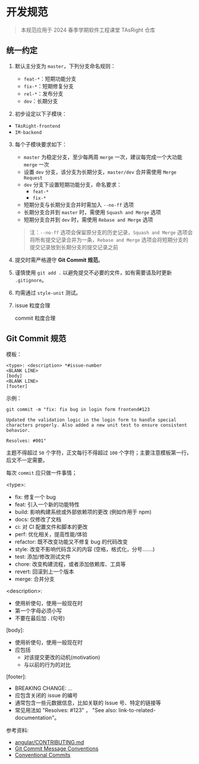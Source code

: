 # 开发规范

> 本规范应用于 2024 春季学期软件工程课堂 TAsRight 仓库

## 统一约定

1. 默认主分支为 `master`，下列分支命名规则：
   
   - `feat-*`：短期功能分支
   - `fix-*`：短期修复分支
   - `rel-*`：发布分支
   - `dev`：长期分支
  
2. 初步设定以下子模块：
  
  - `TAsRight-frontend`
  - `IM-backend`

3. 每个子模块要求如下：
   
   - `master` 为稳定分支，至少每两周 `merge` 一次，建议每完成一个大功能 `merge` 一次
   - 设置 `dev` 分支，该分支为长期分支，`master/dev` 合并需使用 `Merge Request`
   - `dev` 分支下设置短期功能分支，命名要求：
     - `feat-*`
     - `fix-*`
   - 短期分支与长期分支合并时需加入 `--no-ff` 选项
   - 长期分支合并到 `master` 时，需使用 `Squash and Merge` 选项
   - 短期分支合并到 `dev` 时，需使用 `Rebase and Merge` 选项
   > 注：`--no-ff` 选项会保留原分支的历史记录，`Squash and Merge` 选项会将所有提交记录合并为一条，`Rebase and Merge` 选项会将短期分支的提交记录放到长期分支的提交记录之前

4. 提交时需严格遵守 **Git Commit 规范**。

5. 谨慎使用 `git add .` 以避免提交不必要的文件，如有需要请及时更新 `.gitignore`。

6. 均需通过 `style-unit` 测试。

7. issue 粒度合理
   
   commit 粒度合理
  
## Git Commit 规范

模板：

```shell
<type>: <description> *#issue-number
<BLANK LINE>
[body]
<BLANK LINE>
[footer]
```

示例：

```shell
git commit -m "fix: fix bug in login form frontend#123

Updated the validation logic in the login form to handle special characters properly. Also added a new unit test to ensure consistent behavior.

Resolves: #001"
```

主题不得超过 `50` 个字符，正文每行不得超过 `100` 个字符；主要注意模板第一行，后文不一定需要。

每次 `commit` 应只做一件事情；

\<type\>:
- fix: 修复一个 bug
- feat: 引入一个新的功能特性
- build: 影响构建系统或外部依赖项的更改 (例如作用于 npm)
- docs: 仅修改了文档
- ci: 对 CI 配置文件和脚本的更改
- perf: 优化相关，提高性能/体验
- refactor: 既不改变功能又不修复 bug 的代码改变
- style: 改变不影响代码含义的内容 (空格，格式化，分号.......)
- test: 添加/修改测试文件
- chore: 改变构建流程，或者添加依赖库、工具等
- revert: 回滚到上一个版本
- merge: 合并分支


\<description\>:
- 使用祈使句，使用一般现在时
- 第一个字母必须小写
- 不要在最后加 . (句号)

[body]:
- 使用祈使句，使用一般现在时
- 应包括
  - 对该提交更改的动机(motivation)
  - 与以前的行为的对比

[footer]:
- BREAKING CHANGE: ...
- 应包含关闭的 issue 的编号
- 通常包含一些元数据信息，比如关联的 Issue 号、特定的链接等
- 常见用法如 "Resolves: #123" ， "See also: link-to-related-documentation"。

参考资料:
- [angular/CONTRIBUTING.md](https://github.com/angular/angular/blob/22b96b96902e1a42ee8c5e807720424abad3082a/CONTRIBUTING.md#-commit-message-guidelines)
- [Git Commit Message Conventions](https://docs.google.com/document/d/1QrDFcIiPjSLDn3EL15IJygNPiHORgU1_OOAqWjiDU5Y/edit#)
- [Conventional Commits](https://www.conventionalcommits.org/en/v1.0.0/#summary)
